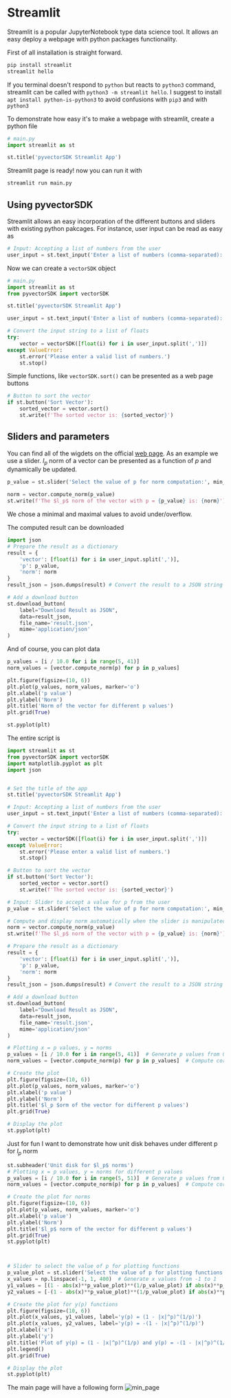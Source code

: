 # Streamlit
Streamlit is a popular JupyterNotebook type data science tool. It allows an easy deploy a webpage with python packages functionality.

First of all installation is straight forward.
```bash
pip install streamlit
streamlit hello
```
If you terminal doesn't respond to `python` but reacts to `python3` command, streamlit can be called with `python3 -m streamlit hello`. I suggest to install `apt install python-is-python3` to avoid confusions with `pip3` and with `python3`


To demonstrate how easy it's to make a webpage with streamlit, create a python file
```python
# main.py
import streamlit as st

st.title('pyvectorSDK Streamlit App')
```
Streamlit page is ready! now you can run it with
```bash
streamlit run main.py
```

## Using pyvectorSDK

Streamlit allows an easy incorporation of the different buttons and sliders with existing python pakcages. For instance, user input can be read as easy as

```python
# Input: Accepting a list of numbers from the user
user_input = st.text_input('Enter a list of numbers (comma-separated):', '1, 2, 3, 4, 5')
```

Now we can create a `vectorSDK` object
```python
# main.py
import streamlit as st
from pyvectorSDK import vectorSDK

st.title('pyvectorSDK Streamlit App')

user_input = st.text_input('Enter a list of numbers (comma-separated):', '1, 2, 3, 4, 5')

# Convert the input string to a list of floats
try:
    vector = vectorSDK([float(i) for i in user_input.split(',')])
except ValueError:
    st.error('Please enter a valid list of numbers.')
    st.stop()
```

Simple functions, like `vectorSDK.sort()` can be presented as a web page buttons
```python
# Button to sort the vector
if st.button('Sort Vector'):
    sorted_vector = vector.sort()
    st.write(f'The sorted vector is: {sorted_vector}')
```

## Sliders and parameters
You can find all of the wigdets on the official [web page](https://docs.streamlit.io/develop/api-reference/widgets/st.slider).
As an example we use a slider. $l_p$ norm of a vector can be presented as a function of $p$ and dynamically be updated.

```python
p_value = st.slider('Select the value of p for norm computation:', min_value=0.1, max_value=10.0, value=2.0, step=0.1)

norm = vector.compute_norm(p_value)
st.write(f'The $l_p$ norm of the vector with p = {p_value} is: {norm}')
```
We chose a minimal and maximal values to avoid under/overflow.

The computed result can be downloaded 
```python
import json
# Prepare the result as a dictionary
result = {
    'vector': [float(i) for i in user_input.split(',')],
    'p': p_value,
    'norm': norm
}
result_json = json.dumps(result) # Convert the result to a JSON string

# Add a download button
st.download_button(
    label="Download Result as JSON",
    data=result_json,
    file_name='result.json',
    mime='application/json'
)
```

And of course, you can plot data

```python
p_values = [i / 10.0 for i in range(5, 41)]
norm_values = [vector.compute_norm(p) for p in p_values]

plt.figure(figsize=(10, 6))
plt.plot(p_values, norm_values, marker='o')
plt.xlabel('p value')
plt.ylabel('Norm')
plt.title('Norm of the vector for different p values')
plt.grid(True)

st.pyplot(plt)
```


The entire script is
```python
import streamlit as st
from pyvectorSDK import vectorSDK
import matplotlib.pyplot as plt
import json


# Set the title of the app
st.title('pyvectorSDK Streamlit App')

# Input: Accepting a list of numbers from the user
user_input = st.text_input('Enter a list of numbers (comma-separated):', '1, 2, 3, 4, 5')

# Convert the input string to a list of floats
try:
    vector = vectorSDK([float(i) for i in user_input.split(',')])
except ValueError:
    st.error('Please enter a valid list of numbers.')
    st.stop()

# Button to sort the vector
if st.button('Sort Vector'):
    sorted_vector = vector.sort()
    st.write(f'The sorted vector is: {sorted_vector}')

# Input: Slider to accept a value for p from the user
p_value = st.slider('Select the value of p for norm computation:', min_value=0.1, max_value=10.0, value=2.0, step=0.1)

# Compute and display norm automatically when the slider is manipulated
norm = vector.compute_norm(p_value)
st.write(f'The $l_p$ norm of the vector with p = {p_value} is: {norm}')

# Prepare the result as a dictionary
result = {
    'vector': [float(i) for i in user_input.split(',')],
    'p': p_value,
    'norm': norm
}
result_json = json.dumps(result) # Convert the result to a JSON string

# Add a download button
st.download_button(
    label="Download Result as JSON",
    data=result_json,
    file_name='result.json',
    mime='application/json'
)

# Plotting x = p values, y = norms
p_values = [i / 10.0 for i in range(5, 41)]  # Generate p values from 0.1 to 10.0
norm_values = [vector.compute_norm(p) for p in p_values]  # Compute corresponding norms

# Create the plot
plt.figure(figsize=(10, 6))
plt.plot(p_values, norm_values, marker='o')
plt.xlabel('p value')
plt.ylabel('Norm')
plt.title('$l_p $orm of the vector for different p values')
plt.grid(True)

# Display the plot
st.pyplot(plt)
```

Just for fun I want to demonstrate how unit disk behaves under different p for $l_p$ norm
```python
st.subheader('Unit disk for $l_p$ norms')
# Plotting x = p values, y = norms for different p values
p_values = [i / 10.0 for i in range(5, 51)]  # Generate p values from 0.5 to 10.0
norm_values = [vector.compute_norm(p) for p in p_values]  # Compute corresponding norms

# Create the plot for norms
plt.figure(figsize=(10, 6))
plt.plot(p_values, norm_values, marker='o')
plt.xlabel('p value')
plt.ylabel('Norm')
plt.title('$l_p$ norm of the vector for different p values')
plt.grid(True)
st.pyplot(plt)



# Slider to select the value of p for plotting functions
p_value_plot = st.slider('Select the value of p for plotting functions:', min_value=0.1, max_value=10.0, value=2.0, step=0.1)
x_values = np.linspace(-1, 1, 400)  # Generate x values from -1 to 1
y1_values = [(1 - abs(x)**p_value_plot)**(1/p_value_plot) if abs(x)**p_value_plot <= 1 else 0 for x in x_values]
y2_values = [-(1 - abs(x)**p_value_plot)**(1/p_value_plot) if abs(x)**p_value_plot <= 1 else 0 for x in x_values]

# Create the plot for y(p) functions
plt.figure(figsize=(10, 6))
plt.plot(x_values, y1_values, label='y(p) = (1 - |x|^p)^(1/p)')
plt.plot(x_values, y2_values, label='y(p) = -(1 - |x|^p)^(1/p)')
plt.xlabel('x')
plt.ylabel('y')
plt.title('Plot of y(p) = (1 - |x|^p)^(1/p) and y(p) = -(1 - |x|^p)^(1/p)')
plt.legend()
plt.grid(True)

# Display the plot
st.pyplot(plt)
```

The main page will have a following form
![min_page](./main_page.png)